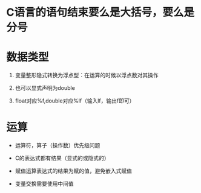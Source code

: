# C语言的语句结束要么是大括号，要么是分号

# 数据类型

1. 变量整形隐式转换为浮点型：在运算的时候以浮点数对其操作

2. 也可以显式声明为double

3. float对应%f,double对应%lf（输入lf，输出f即可）

# 运算

* 运算符，算子（操作数）优先级问题

* C的表达式都有结果（显式的或隐式的）

* 赋值运算表达式的结果为赋的值，避免嵌入式赋值

* 变量交换需要使用中间值

